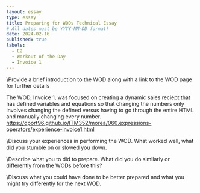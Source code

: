 ```yaml
---
layout: essay
type: essay
title: Preparing for WODs Technical Essay
# All dates must be YYYY-MM-DD format!
date: 2024-02-16
published: true
labels:
  - E2
  - Workout of the Day
  - Invoice 1
---
```


\\Provide a brief introduction to the WOD along with a link to the WOD page for further details

The WOD, Invoice 1, was focused on creating a dynamic sales reciept that has defined variables and equations so that changing the numbers only involves changing the defined versus having to go through the entire HTML and manually changing every number. 
https://dport96.github.io/ITM352/morea/060.expressions-operators/experience-invoice1.html

\\Discuss your experiences in performing the WOD. What worked well, what did you stumble on or slowed you down.

\\Describe what you to did to prepare. What did you do similarly or differently from the WODs before this?

\\Discuss what you could have done to be better prepared and what you might try differently for the next WOD.

